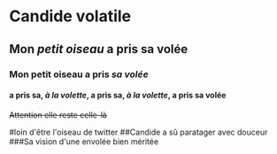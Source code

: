 # Candide volatile
## Mon *petit* _oiseau_ a pris sa volée
### Mon **petit oiseau** a pris *_sa volée_*
#### a pris sa, *à la volette*, a pris sa, *à la volette*, a pris sa volée
~~Attention elle reste celle-là~~

#loin d'être l'oiseau de twitter
##Candide a sû paratager avec douceur
###Sa vision d'une envolée bien méritée
